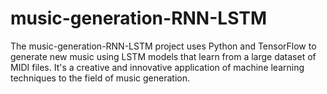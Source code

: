 # music-generation-RNN-LSTM
The music-generation-RNN-LSTM project uses Python and TensorFlow to generate new music using LSTM models that learn from a large dataset of MIDI files. It's a creative and innovative application of machine learning techniques to the field of music generation.
